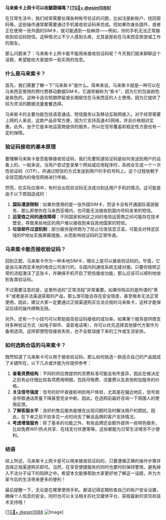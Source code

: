**马来紫卡上网卡可以收驗證碼嗎？[[TG💪+ @esim1088](https://t.me/s/esim1088)]**

在日常生活中，我们经常需要处理各种账号验证的问题，比如注册新账户、找回密码等。这些操作通常都需要通过手机接收验证码来完成。但如果你身处国外，或者正在使用一张外国的SIM卡，就可能遇到一些麻烦——例如，你的手机无法正常接收到验证码短信。这种情况让不少人感到头疼，尤其是那些在马来西亚旅游或工作的朋友。

那么问题来了：马来紫卡上网卡能不能用来接收验证码呢？今天我们就来聊聊这个话题，希望能给大家提供一些实用的信息。

### 什么是马来紫卡？

首先，我们需要了解一下“马来紫卡”是什么。简单来说，马来紫卡就是一种可以在马来西亚使用的预付费移动数据SIM卡。它通常被称为“紫卡”，因为它的包装颜色是紫色的。这种卡适合短期停留或长期居住在马来西亚的人士使用，因为它提供了较为灵活的数据流量套餐选择。

马来紫卡的主要功能包括语音通话、短信服务以及移动互联网接入。对于经常需要上网的人来说，这款产品非常方便，因为它支持高速4G网络，并且价格相对实惠。此外，由于它是本地运营商提供的服务，所以在信号覆盖和稳定性方面也有一定的保障。

### 验证码接收的基本原理

要理解马来紫卡是否能够接收验证码，我们先要知道验证码是如何发送到用户的设备上的。一般来说，当用户尝试登录某个网站或应用程序时，系统会生成一个一次性验证码（OTP），并通过短信的方式发送到用户的手机号码上。这个过程依赖于全球范围内的电信网络进行传输。

然而，在实际应用中，有时会出现验证码无法成功到达用户手机的情况。这可能是由于以下原因造成的：

1. **国际漫游限制**：如果你使用的是一张外国SIM卡，而该卡没有开通国际漫游服务，那么即使你在马来西亚境内，也可能无法接收到国内号码发来的短信。
2. **运营商之间的通信障碍**：不同国家和地区之间的电信运营商之间可能存在技术壁垒，导致某些地区的用户难以接收到来自其他国家的短信。
3. **垃圾邮件过滤机制**：部分服务提供商为了防止垃圾信息泛滥，可能会对特定区域的IP地址实施屏蔽措施，从而影响验证码的正常传递。

### 马来紫卡能否接收验证码？

回到正题，马来紫卡作为一种本地SIM卡，理论上是可以接收验证码的。毕竟，它是由马来西亚本地的电信公司发行的，与国内的通信系统无缝对接。只要你按照正常的流程激活了这张卡，并确保手机开启了短信接收功能，那么应该可以顺利地收到各类验证码。

不过需要注意的是，这里所说的“正常流程”非常重要。如果你购买的是所谓的“黑卡”或者是非法渠道获取的产品，那么很可能会存在安全隐患，甚至根本无法正常使用。因此，建议大家一定要通过正规渠道购买合法合规的马来紫卡，这样才能保证后续的操作顺畅无阻。

另外，还有一个小技巧可以帮助提高验证码接收的成功率。如果某个服务提供商支持多种验证方式（如电子邮件、语音电话等），你可以优先选择其他替代方案作为备用选项。这样即使短信接收失败，也不会耽误接下来的工作或生活安排。

### 如何选购合适的马来紫卡？

既然知道了马来紫卡可以用于接收验证码，那么如何挑选一款适合自己的产品就成了关键所在。以下几点或许能为你提供参考：

1. **查看资费结构**：不同的供应商提供的资费标准可能会有所差异，因此在做决定之前务必仔细比较各项费用明细，包括月租费、流量费以及其他附加服务的价格。
2. **关注信号强度**：信号的好坏直接影响到用户体验，尤其是在偏远地区，信号弱会导致通话质量下降甚至完全中断。因此，在选购前最好咨询一下周围人的使用反馈。
3. **了解客服水平**：良好的售后服务能够在出现问题时及时解决用户的困扰。因此，在下单之前不妨多花一点时间去了解该品牌的客户支持情况。
4. **考虑增值服务**：除了基本的功能之外，有些品牌还会额外提供一些特色服务，比如免费WiFi热点共享、在线支付优惠等等。这些都能为日常生活增添不少便利。

### 结语

综上所述，马来紫卡上网卡是可以用来接收验证码的，只要遵循正确的操作步骤并选择正规渠道购买即可。当然，在享受便捷服务的同时也要时刻保持警惕，避免掉入不法分子设下的陷阱之中。希望本文能够帮助大家更好地了解这一话题，并为大家今后的生活带来更多的便利！

最后提醒一下，无论是在哪里使用手机，都请记得定期检查自己的账户安全设置，确保个人信息的安全。同时也可以关注相关的社交媒体平台，获取最新的资讯和技术支持哦！

[[TG💪+ @esim1088](https://t.me/s/esim1088) ![Image](https://i.postimg.cc/4NQfJmqS/Snipaste-2025-05-13-00-14-12.png)]